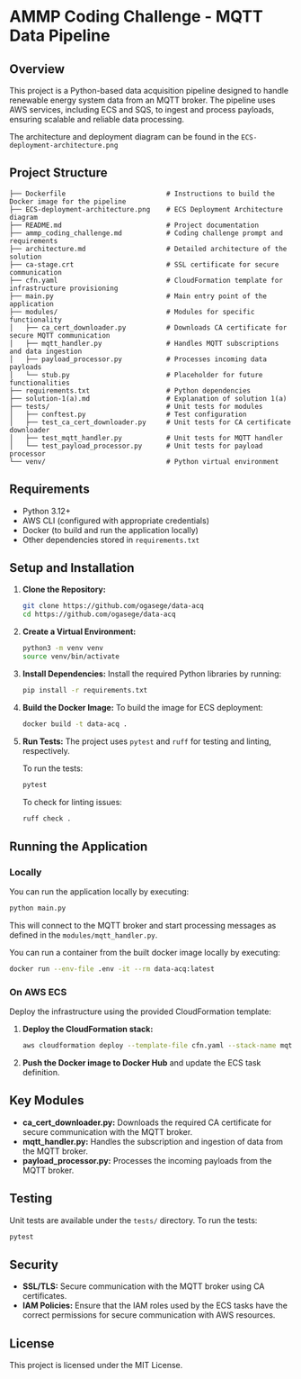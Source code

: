 # AMMP Coding Challenge - MQTT Data Pipeline

## Overview
This project is a Python-based data acquisition pipeline designed to handle renewable energy system data from an MQTT broker. The pipeline uses AWS services, including ECS and SQS, to ingest and process payloads, ensuring scalable and reliable data processing.

The architecture and deployment diagram can be found in the `ECS-deployment-architecture.png`

## Project Structure
```
├── Dockerfile                         # Instructions to build the Docker image for the pipeline
├── ECS-deployment-architecture.png    # ECS Deployment Architecture diagram
├── README.md                          # Project documentation
├── ammp_coding_challenge.md           # Coding challenge prompt and requirements
├── architecture.md                    # Detailed architecture of the solution
├── ca-stage.crt                       # SSL certificate for secure communication
├── cfn.yaml                           # CloudFormation template for infrastructure provisioning
├── main.py                            # Main entry point of the application
├── modules/                           # Modules for specific functionality
│   ├── ca_cert_downloader.py          # Downloads CA certificate for secure MQTT communication
│   ├── mqtt_handler.py                # Handles MQTT subscriptions and data ingestion
│   ├── payload_processor.py           # Processes incoming data payloads
│   └── stub.py                        # Placeholder for future functionalities
├── requirements.txt                   # Python dependencies
├── solution-1(a).md                   # Explanation of solution 1(a)
├── tests/                             # Unit tests for modules
│   ├── conftest.py                    # Test configuration
│   ├── test_ca_cert_downloader.py     # Unit tests for CA certificate downloader
│   ├── test_mqtt_handler.py           # Unit tests for MQTT handler
│   └── test_payload_processor.py      # Unit tests for payload processor
└── venv/                              # Python virtual environment
```

## Requirements
- Python 3.12+
- AWS CLI (configured with appropriate credentials)
- Docker (to build and run the application locally)
- Other dependencies stored in `requirements.txt`

## Setup and Installation

1. **Clone the Repository:**
   ```bash
   git clone https://github.com/ogasege/data-acq
   cd https://github.com/ogasege/data-acq
   ```

2. **Create a Virtual Environment:**
   ```bash
   python3 -m venv venv
   source venv/bin/activate
   ```

3. **Install Dependencies:**
   Install the required Python libraries by running:
   ```bash
   pip install -r requirements.txt
   ```

4. **Build the Docker Image:**
   To build the image for ECS deployment:
   ```bash
   docker build -t data-acq .
   ```

5. **Run Tests:**
   The project uses `pytest` and `ruff` for testing and linting, respectively.

   To run the tests:
   ```bash
   pytest
   ```

   To check for linting issues:
   ```bash
   ruff check .
   ```

## Running the Application

### Locally
You can run the application locally by executing:
```bash
python main.py
```
This will connect to the MQTT broker and start processing messages as defined in the `modules/mqtt_handler.py`.

You can run a container from the built docker image locally by executing:
```bash
docker run --env-file .env -it --rm data-acq:latest
```

### On AWS ECS
Deploy the infrastructure using the provided CloudFormation template:

1. **Deploy the CloudFormation stack:**
   ```bash
   aws cloudformation deploy --template-file cfn.yaml --stack-name mqtt-data-acq
   ```

2. **Push the Docker image to Docker Hub** and update the ECS task definition.

## Key Modules

- **ca_cert_downloader.py:** Downloads the required CA certificate for secure communication with the MQTT broker.
- **mqtt_handler.py:** Handles the subscription and ingestion of data from the MQTT broker.
- **payload_processor.py:** Processes the incoming payloads from the MQTT broker.

## Testing
Unit tests are available under the `tests/` directory. To run the tests:
```bash
pytest
```

## Security

- **SSL/TLS:** Secure communication with the MQTT broker using CA certificates.
- **IAM Policies:** Ensure that the IAM roles used by the ECS tasks have the correct permissions for secure communication with AWS resources.

## License
This project is licensed under the MIT License.
```
